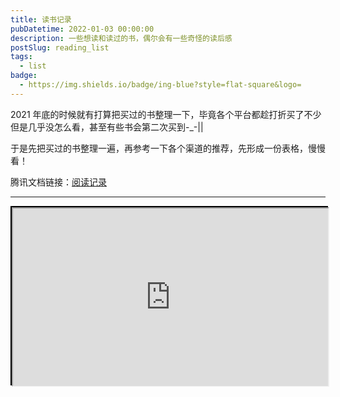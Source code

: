 ```yaml
---
title: 读书记录
pubDatetime: 2022-01-03 00:00:00
description: 一些想读和读过的书，偶尔会有一些奇怪的读后感
postSlug: reading_list
tags:
  - list
badge:
  - https://img.shields.io/badge/ing-blue?style=flat-square&logo=
---
```


2021 年底的时候就有打算把买过的书整理一下，毕竟各个平台都趁打折买了不少但是几乎没怎么看，甚至有些书会第二次买到-\_-||

于是先把买过的书整理一遍，再参考一下各个渠道的推荐，先形成一份表格，慢慢看！

腾讯文档链接：[阅读记录](https://docs.qq.com/sheet/DR09SbW1YVURGQ2dK?tab=BB08J2)

---

<div style="position: relative; width: 100%; 
    padding-top: calc(100% * 720 / 1280); 
    border: 2px black solid;">
    <iframe src="https://docs.qq.com/sheet/DR09SbW1YVURGQ2dK?tab=BB08J2" title="阅读记录" 
    style="position: absolute; width: 100%; height: 100%; top: 0;">
    </iframe>
</div>

